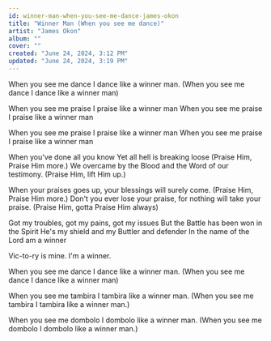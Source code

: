 ```yaml
---
id: winner-man-when-you-see-me-dance-james-okon
title: "Winner Man (When you see me dance)"
artist: "James Okon"
album: ""
cover: ""
created: "June 24, 2024, 3:12 PM"
updated: "June 24, 2024, 3:19 PM"
---
```


When you see me dance
I dance like a winner man.
(When you see me dance
I dance like a winner man)

When you see me praise
I praise like a winner man
When you see me praise
I praise like a winner man

When you see me praise
I praise like a winner man
When you see me praise
I praise like a winner man

When you've done all you know
Yet all hell is breaking loose
(Praise Him, Praise Him more.)
We overcame by the Blood and the Word of our testimony.
(Praise Him, lift Him up.)

When your praises goes up, your blessings will surely come.
(Praise Him, Praise Him more.)
Don't you ever lose your praise, for nothing will take your praise.
(Praise Him, gotta Praise Him always)

Got my troubles, got my pains, got my issues
But the Battle has been won in the Spirit
He's my shield and my Buttler and defender
In the name of the Lord am a winner

Vic-to-ry is mine.
I'm a winner.

When you see me dance
I dance like a winner man.
(When you see me dance
I dance like a winner man)

When you see me tambira
I tambira like a winner man.
(When you see me tambira
I tambira like a winner man.)

When you see me dombolo
I dombolo like a winner man.
(When you see me dombolo
I dombolo like a winner man.)
